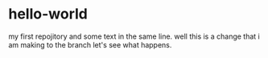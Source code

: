 # hello-world
my first repojitory and some text in the same line. well this is a change that i am making to the branch let's see what happens.
